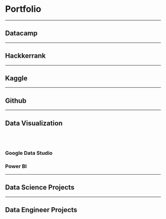 # Portfolio

---
## Datacamp
---
## Hackkerrank
---
## Kaggle
---
## Github
---
## Data Visualization
<h1 align="center"><span style="color:#FFFFFF;font-weight:500;font-size:10px">
    Tableau
</span></h1>

### Google Data Studio
### Power BI
---
## Data Science Projects
---
## Data Engineer Projects
